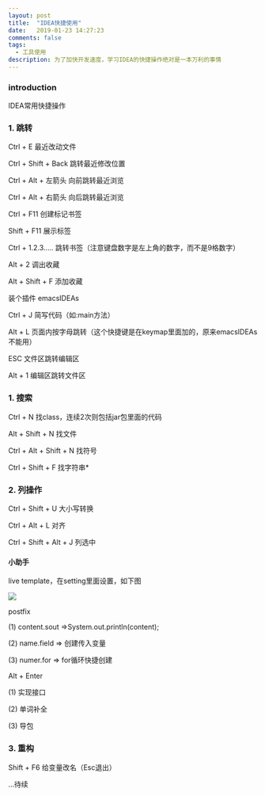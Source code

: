 ```yaml
---
layout: post
title:  "IDEA快捷使用"
date:   2019-01-23 14:27:23
comments: false
tags:
  - 工具使用
description: 为了加快开发速度，学习IDEA的快捷操作绝对是一本万利的事情                                                        
---
```

### introduction

IDEA常用快捷操作

### 1. 跳转

Ctrl + E 最近改动文件

Ctrl + Shift + Back 跳转最近修改位置

Ctrl + Alt + 左箭头 向前跳转最近浏览

Ctrl + Alt + 右箭头 向后跳转最近浏览

Ctrl + F11 创建标记书签

Shift + F11 展示标签

Ctrl + 1.2.3..... 跳转书签（注意键盘数字是左上角的数字，而不是9格数字）

Alt + 2 调出收藏

Alt + Shift + F 添加收藏

装个插件 emacsIDEAs

Ctrl + J 简写代码（如:main方法）

Alt + L 页面内按字母跳转（这个快捷键是在keymap里面加的，原来emacsIDEAs不能用）

ESC 文件区跳转编辑区

Alt + 1 编辑区跳转文件区

### 1. 搜索

Ctrl + N 找class，连续2次则包括jar包里面的代码

Alt + Shift + N 找文件

Ctrl + Alt + Shift + N 找符号

Ctrl + Shift + F 找字符串*

### 2. 列操作

Ctrl + Shift + U 大小写转换

Ctrl + Alt + L 对齐

Ctrl + Shift + Alt + J 列选中

#### 小助手

live template，在setting里面设置，如下图

![](https://bo07997.github.io/dianbo/images/Blog/idea/1.png)

postfix 

(1) content.sout    =>System.out.println(content);

(2) name.field      => 创建传入变量

(3)  numer.for      => for循环快捷创建

Alt + Enter

(1) 实现接口

(2) 单词补全

(3) 导包

### 3. 重构

Shift + F6 给变量改名（Esc退出）


...待续







